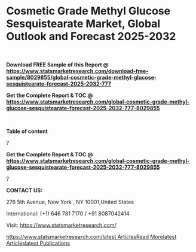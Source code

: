 <h1>Cosmetic Grade Methyl Glucose Sesquistearate Market, Global Outlook and Forecast 2025-2032</h1><br/><p><strong>Download FREE Sample of this Report @ <a href="https://www.statsmarketresearch.com/download-free-sample/8029855/global-cosmetic-grade-methyl-glucose-sesquistearate-forecast-2025-2032-777">https://www.statsmarketresearch.com/download-free-sample/8029855/global-cosmetic-grade-methyl-glucose-sesquistearate-forecast-2025-2032-777</a></strong></p>
 
 
 
 <div><b>Get the Complete Report & TOC @ <a href="https://www.statsmarketresearch.com/global-cosmetic-grade-methyl-glucose-sesquistearate-forecast-2025-2032-777-8029855">https://www.statsmarketresearch.com/global-cosmetic-grade-methyl-glucose-sesquistearate-forecast-2025-2032-777-8029855</a></b></div>
 
 
 
 <p><br />
 
 <b>Table of content</b></p>
 
 
 
 <p>? </p>
 
 
 
 <div><b>Get the Complete Report & TOC @ <a href="https://www.statsmarketresearch.com/global-cosmetic-grade-methyl-glucose-sesquistearate-forecast-2025-2032-777-8029855">https://www.statsmarketresearch.com/global-cosmetic-grade-methyl-glucose-sesquistearate-forecast-2025-2032-777-8029855</a></b></div>
 
 
 
 <p>? </p>
 
 
 
 <p><b>CONTACT US:</b><br />
 
 276 5th Avenue, New York , NY 10001,United States<br />
 
 International: (+1) 646 781 7170 / +91 8087042414<br />
 
 Visit: <a href="https://www.statsmarketresearch.com/">https://www.statsmarketresearch.com/</a><br />
 
 <a href="https://gyeongbokgung.com">https://www.statsmarketresearch.com/</a><a href="https://hallyeomaritime.com">latest Articles</a><a href="https://jingwansa.com">Read More</a><a href="https://nguoiviet.jp/">latest Articles</a><a href="https://www.intelmarketresearch.com/">latest Publications</a></p>